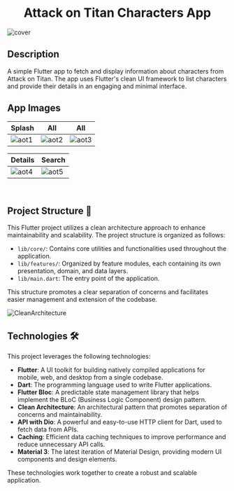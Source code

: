 <h1 align="center">Attack on Titan Characters App</h1>

![cover](https://github.com/user-attachments/assets/7143eed7-dca0-4941-ae01-87e7d9f6b63a)

## Description

A simple Flutter app to fetch and display information about characters from Attack on Titan. The app uses Flutter's clean UI framework to list characters and provide their details in an engaging and minimal interface.

## App Images 
Splash | All | All
--- | --- | --- |
![aot1](https://github.com/user-attachments/assets/202ad3d7-3fb2-481a-8f65-b1942a29cbad) | ![aot2](https://github.com/user-attachments/assets/5413b59e-e98e-4872-818e-765522ab561f) | ![aot3](https://github.com/user-attachments/assets/914b23ca-ec94-4a38-83d8-7a6bd708cbc8)

| Details | Search
--- | --- |
 ![aot4](https://github.com/user-attachments/assets/6a154373-a074-41be-92a3-72e6bc7c1138) | ![aot5](https://github.com/user-attachments/assets/f43b1ef3-bdef-42b4-b805-a64cf2c2f574)
<br />

## Project Structure 📁

This Flutter project utilizes a clean architecture approach to enhance maintainability and scalability. The project structure is organized as follows:

- `lib/core/`: Contains core utilities and functionalities used throughout the application.
- `lib/features/`: Organized by feature modules, each containing its own presentation, domain, and data layers.
- `lib/main.dart`: The entry point of the application.

This structure promotes a clear separation of concerns and facilitates easier management and extension of the codebase.

![CleanArchitecture](https://github.com/user-attachments/assets/e0695060-f965-45c4-ae2b-d3f30cce9df8)


## Technologies 🛠️

This project leverages the following technologies:

- **Flutter**: A UI toolkit for building natively compiled applications for mobile, web, and desktop from a single codebase.
- **Dart**: The programming language used to write Flutter applications.
- **Flutter Bloc**: A predictable state management library that helps implement the BLoC (Business Logic Component) design pattern.
- **Clean Architecture**: An architectural pattern that promotes separation of concerns and maintainability.
- **API with Dio**: A powerful and easy-to-use HTTP client for Dart, used to fetch data from APIs.
- **Caching**: Efficient data caching techniques to improve performance and reduce unnecessary API calls.
- **Material 3**: The latest iteration of Material Design, providing modern UI components and design elements.

These technologies work together to create a robust and scalable application.
